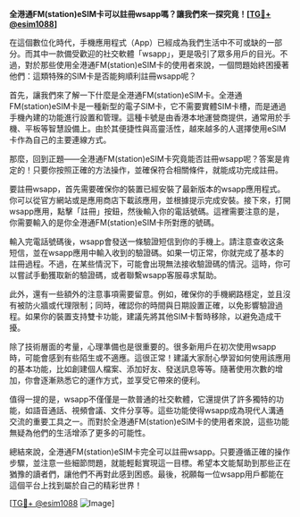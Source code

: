 **全港通FM(station)eSIM卡可以註冊wsapp嗎？讓我們來一探究竟！[[TG💪+ @esim1088](https://t.me/s/esim1088)]**

在這個數位化時代，手機應用程式（App）已經成為我們生活中不可或缺的一部分。而其中一款備受歡迎的社交軟體「wsapp」，更是吸引了眾多用戶的目光。不過，對於那些使用全港通FM(station)eSIM卡的使用者來說，一個問題始終困擾著他們：這類特殊的SIM卡是否能夠順利註冊wsapp呢？

首先，讓我們來了解一下什麼是全港通FM(station)eSIM卡。全港通FM(station)eSIM卡是一種新型的電子SIM卡，它不需要實體SIM卡槽，而是通過手機內建的功能進行設置和管理。這種卡號是由香港本地運營商提供，通常用於手機、平板等智慧設備上。由於其便捷性與高靈活性，越來越多的人選擇使用eSIM卡作為自己的主要連線方式。

那麼，回到正題——全港通FM(station)eSIM卡究竟能否註冊wsapp呢？答案是肯定的！只要你按照正確的方法操作，並確保符合相關條件，就能成功完成註冊。

要註冊wsapp，首先需要確保你的裝置已經安裝了最新版本的wsapp應用程式。你可以從官方網站或是應用商店下載該應用，並根據提示完成安裝。接下來，打開wsapp應用，點擊「註冊」按鈕，然後輸入你的電話號碼。這裡需要注意的是，你需要輸入的是你全港通FM(station)eSIM卡所對應的號碼。

輸入完電話號碼後，wsapp會發送一條驗證短信到你的手機上。請注意查收这条短信，並在wsapp應用中輸入收到的驗證碼。如果一切正常，你就完成了基本的註冊過程。不過，在某些情況下，可能會出現無法接收驗證碼的情況。這時，你可以嘗試手動獲取新的驗證碼，或者聯繫wsapp客服尋求幫助。

此外，還有一些額外的注意事項需要留意。例如，確保你的手機網路穩定，並且沒有被防火牆或代理限制；同時，確認你的時間與日期設置正確，以免影響驗證過程。如果你的裝置支持雙卡功能，建議先將其他SIM卡暫時移除，以避免造成干擾。

除了技術層面的考量，心理準備也是很重要的。很多新用戶在初次使用wsapp時，可能會感到有些陌生或不適應。這很正常！建議大家耐心學習如何使用該應用的基本功能，比如創建個人檔案、添加好友、發送訊息等等。隨著使用次數的增加，你會逐漸熟悉它的運作方式，並享受它帶來的便利。

值得一提的是，wsapp不僅僅是一款普通的社交軟體，它還提供了許多獨特的功能，如語音通話、視頻會議、文件分享等。這些功能使得wsapp成為現代人溝通交流的重要工具之一。而對於全港通FM(station)eSIM卡的使用者來說，這些功能無疑為他們的生活增添了更多的可能性。

總結來說，全港通FM(station)eSIM卡完全可以註冊wsapp。只要遵循正確的操作步驟，並注意一些細節問題，就能輕鬆實現這一目標。希望本文能幫助到那些正在猶豫的讀者們，讓他們不再對此感到困惑。最後，祝願每一位wsapp用戶都能在這個平台上找到屬於自己的精彩世界！

[[TG💪+ @esim1088](https://t.me/s/esim1088) ![Image](https://i.postimg.cc/4NQfJmqS/Snipaste-2025-05-13-00-14-12.png)]